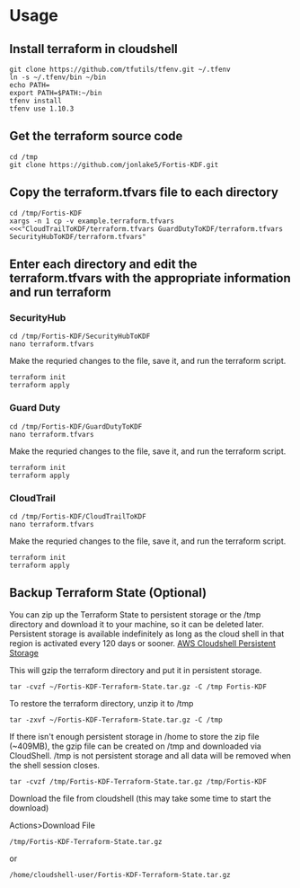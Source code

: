 # Usage

## Install terraform in cloudshell

```
git clone https://github.com/tfutils/tfenv.git ~/.tfenv
ln -s ~/.tfenv/bin ~/bin
echo PATH=
export PATH=$PATH:~/bin
tfenv install
tfenv use 1.10.3
```

## Get the terraform source code

```
cd /tmp
git clone https://github.com/jonlake5/Fortis-KDF.git
```

## Copy the terraform.tfvars file to each directory

```
cd /tmp/Fortis-KDF
xargs -n 1 cp -v example.terraform.tfvars <<<"CloudTrailToKDF/terraform.tfvars GuardDutyToKDF/terraform.tfvars SecurityHubToKDF/terraform.tfvars"
```

## Enter each directory and edit the terraform.tfvars with the appropriate information and run terraform

### SecurityHub

```
cd /tmp/Fortis-KDF/SecurityHubToKDF
nano terraform.tfvars
```

Make the requried changes to the file, save it, and run the terraform script.

```
terraform init
terraform apply
```

### Guard Duty

```
cd /tmp/Fortis-KDF/GuardDutyToKDF
nano terraform.tfvars
```

Make the requried changes to the file, save it, and run the terraform script.

```
terraform init
terraform apply
```

### CloudTrail

```
cd /tmp/Fortis-KDF/CloudTrailToKDF
nano terraform.tfvars
```

Make the requried changes to the file, save it, and run the terraform script.

```
terraform init
terraform apply
```

## Backup Terraform State (Optional)

You can zip up the Terraform State to persistent storage or the /tmp directory and download it to your machine, so it can be deleted later. Persistent storage is available indefinitely as long as the cloud shell in that region is activated every 120 days or sooner.
[AWS Cloudshell Persistent Storage](https://docs.aws.amazon.com/cloudshell/latest/userguide/limits.html#persistent-storage-limitations)

This will gzip the terraform directory and put it in persistent storage.

```
tar -cvzf ~/Fortis-KDF-Terraform-State.tar.gz -C /tmp Fortis-KDF
```

To restore the terraform directory, unzip it to /tmp

```
tar -zxvf ~/Fortis-KDF-Terraform-State.tar.gz -C /tmp
```

If there isn't enough persistent storage in /home to store the zip file (~409MB), the gzip file can be created on /tmp and downloaded via CloudShell. /tmp is not persistent storage and all data will be removed when the shell session closes.

```
tar -cvzf /tmp/Fortis-KDF-Terraform-State.tar.gz /tmp/Fortis-KDF
```

Download the file from cloudshell (this may take some time to start the download)

Actions>Download File

```
/tmp/Fortis-KDF-Terraform-State.tar.gz
```

or

```
/home/cloudshell-user/Fortis-KDF-Terraform-State.tar.gz
```
